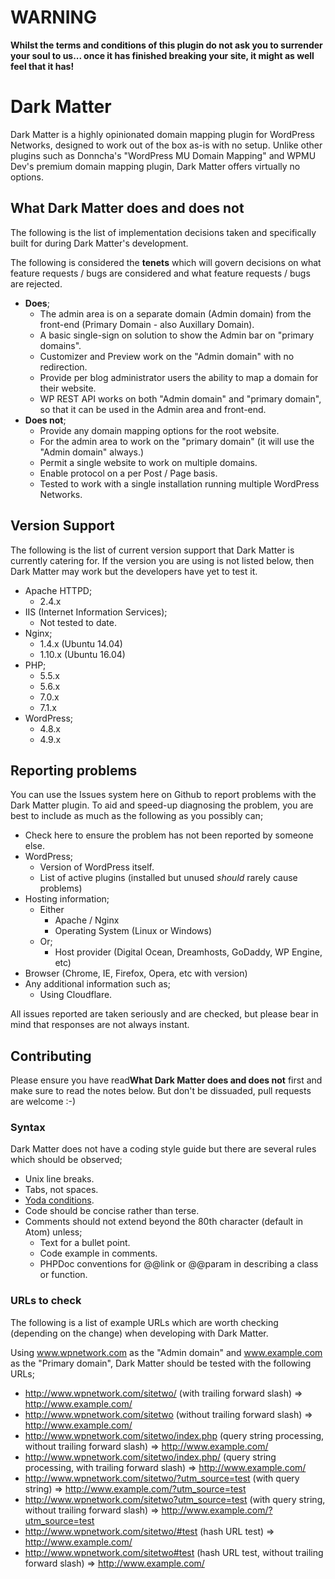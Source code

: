 # WARNING

**Whilst the terms and conditions of this plugin do not ask you to surrender
your soul to us... once it has finished breaking your site, it might as well
feel that it has!**

# Dark Matter

Dark Matter is a highly opinionated domain mapping plugin for WordPress
Networks, designed to work out of the box as-is with no setup. Unlike other
plugins such as Donncha's "WordPress MU Domain Mapping" and WPMU Dev's premium
domain mapping plugin, Dark Matter offers virtually no options.

## What Dark Matter does and does not

The following is the list of implementation decisions taken and specifically
built for during Dark Matter's development.

The following is considered the **tenets** which will govern decisions on what
feature requests / bugs are considered and what feature requests / bugs are
rejected.

* **Does**;
  * The admin area is on a separate domain (Admin domain) from the front-end (Primary Domain - also Auxillary Domain).
  * A basic single-sign on solution to show the Admin bar on "primary domains".
  * Customizer and Preview work on the "Admin domain" with no redirection.
  * Provide per blog administrator users the ability to map a domain for their website.
  * WP REST API works on both "Admin domain" and "primary domain", so that it can be used in the Admin area and front-end.
* **Does not**;
  * Provide any domain mapping options for the root website.
  * For the admin area to work on the "primary domain" (it will use the "Admin domain" always.)
  * Permit a single website to work on multiple domains.
  * Enable protocol on a per Post / Page basis.
  * Tested to work with a single installation running multiple WordPress Networks.

## Version Support

The following is the list of current version support that Dark Matter is
currently catering for. If the version you are using is not listed below, then
Dark Matter may work but the developers have yet to test it.

* Apache HTTPD;
  * 2.4.x
* IIS (Internet Information Services);
  * Not tested to date.
* Nginx;
  * 1.4.x (Ubuntu 14.04)
  * 1.10.x (Ubuntu 16.04)
* PHP;
  * 5.5.x
  * 5.6.x
  * 7.0.x
  * 7.1.x
* WordPress;
  * 4.8.x
  * 4.9.x

## Reporting problems

You can use the Issues system here on Github to report problems with the Dark
Matter plugin. To aid and speed-up diagnosing the problem, you are best to
include as much as the following as you possibly can;

* Check here to ensure the problem has not been reported by someone else.
* WordPress;
  * Version of WordPress itself.
  * List of active plugins (installed but unused _should_ rarely cause problems)
* Hosting information;
  * Either
    * Apache / Nginx
    * Operating System (Linux or Windows)
  * Or;
    * Host provider (Digital Ocean, Dreamhosts, GoDaddy, WP Engine, etc)
* Browser (Chrome, IE, Firefox, Opera, etc with version)
* Any additional information such as;
  * Using Cloudflare.

All issues reported are taken seriously and are checked, but please bear in mind
that responses are not always instant.

## Contributing

Please ensure you have read**What Dark Matter does and does not** first and make
sure to read the notes below. But don't be dissuaded, pull requests are welcome
:-)

### Syntax

Dark Matter does not have a coding style guide but there are several rules which
should be observed;

* Unix line breaks.
* Tabs, not spaces.
* [Yoda conditions](https://en.wikipedia.org/wiki/Yoda_conditions).
* Code should be concise rather than terse.
* Comments should not extend beyond the 80th character (default in Atom) unless;
  * Text for a bullet point.
  * Code example in comments.
  * PHPDoc conventions for @@link or @@param in describing a class or function.

### URLs to check

The following is a list of example URLs which are worth checking (depending on
the change) when developing with Dark Matter.

Using www.wpnetwork.com as the "Admin domain" and www.example.com as the
"Primary domain", Dark Matter should be tested with the following URLs;

* http://www.wpnetwork.com/sitetwo/ (with trailing forward slash) => http://www.example.com/
* http://www.wpnetwork.com/sitetwo (without trailing forward slash) => http://www.example.com/
* http://www.wpnetwork.com/sitetwo/index.php (query string processing, without trailing forward slash) => http://www.example.com/
* http://www.wpnetwork.com/sitetwo/index.php/ (query string processing, with trailing forward slash) => http://www.example.com/
* http://www.wpnetwork.com/sitetwo/?utm_source=test (with query string) => http://www.example.com/?utm_source=test
* http://www.wpnetwork.com/sitetwo?utm_source=test (with query string, without trailing forward slash) => http://www.example.com/?utm_source=test
* http://www.wpnetwork.com/sitetwo/#test (hash URL test) => http://www.example.com/
* http://www.wpnetwork.com/sitetwo#test (hash URL test, without trailing forward slash) => http://www.example.com/
